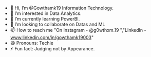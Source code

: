 - 👋 Hi, I’m @Gowthamk19 Information Technology.
- 👀 I’m interested in Data Analytics.
- 🌱 I’m currently learning PowerBI.
- 💞️ I’m looking to collaborate on Datas and ML
- 📫 How to reach me "On Instagram - @g0wthxm.19 ","LInkedIn - www.linkedin.com/in/gowthamk19003"
- 😄 Pronouns: Techie
- ⚡ Fun fact: Judging not by Appearance.
